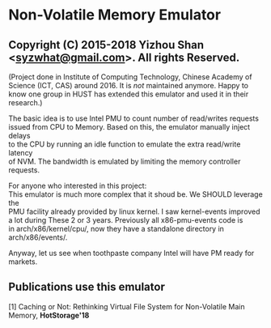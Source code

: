 # Non-Volatile Memory Emulator
## Copyright (C) 2015-2018 Yizhou Shan \<syzwhat@gmail.com\>. All rights Reserved.

(Project done in Institute of Computing Technology, Chinese Academy of Science (ICT, CAS) around 2016. It is *not* maintained anymore. Happy to know one group in HUST has extended this emulator and used it in their research.)

The basic idea is to use Intel PMU to count number of read/writes requests  
issued from CPU to Memory. Based on this, the emulator manually inject delays  
to the CPU by running an idle function to emulate the extra read/write latency  
of NVM. The bandwidth is emulated by limiting the memory controller requests.  

For anyone who interested in this project:  
This emulator is much more complex that it shoud be. We SHOULD leverage the  
PMU facility already provided by linux kernel. I saw kernel-events improved  
a lot during These 2 or 3 years. Previously all x86-pmu-events code is  
in arch/x86/kernel/cpu/, now they have a standalone directory in arch/x86/events/.  

Anyway, let us see when toothpaste company Intel will have PM ready for markets.

## Publications use this emulator
[1] Caching or Not: Rethinking Virtual File System for Non-Volatile Main Memory, __HotStorage'18__
